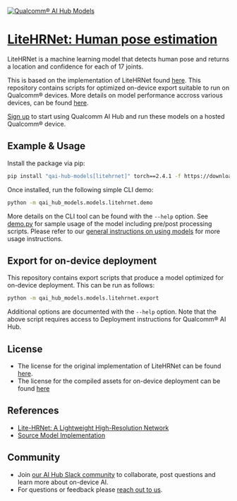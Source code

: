 [![Qualcomm® AI Hub Models](https://qaihub-public-assets.s3.us-west-2.amazonaws.com/qai-hub-models/quic-logo.jpg)](../../README.md)


# [LiteHRNet: Human pose estimation](https://aihub.qualcomm.com/models/litehrnet)

LiteHRNet is a machine learning model that detects human pose and returns a location and confidence for each of 17 joints.

This is based on the implementation of LiteHRNet found [here](https://github.com/HRNet/Lite-HRNet). This repository contains scripts for optimized on-device
export suitable to run on Qualcomm® devices. More details on model performance
accross various devices, can be found [here](https://aihub.qualcomm.com/models/litehrnet).

[Sign up](https://myaccount.qualcomm.com/signup) to start using Qualcomm AI Hub and run these models on a hosted Qualcomm® device.




## Example & Usage

Install the package via pip:
```bash
pip install "qai-hub-models[litehrnet]" torch==2.4.1 -f https://download.openmmlab.com/mmcv/dist/cpu/torch2.4/index.html
```


Once installed, run the following simple CLI demo:

```bash
python -m qai_hub_models.models.litehrnet.demo
```
More details on the CLI tool can be found with the `--help` option. See
[demo.py](demo.py) for sample usage of the model including pre/post processing
scripts. Please refer to our [general instructions on using
models](../../../#getting-started) for more usage instructions.

## Export for on-device deployment

This repository contains export scripts that produce a model optimized for
on-device deployment. This can be run as follows:

```bash
python -m qai_hub_models.models.litehrnet.export
```
Additional options are documented with the `--help` option. Note that the above
script requires access to Deployment instructions for Qualcomm® AI Hub.


## License
* The license for the original implementation of LiteHRNet can be found
  [here](https://github.com/HRNet/Lite-HRNet/blob/hrnet/LICENSE).
* The license for the compiled assets for on-device deployment can be found [here](https://qaihub-public-assets.s3.us-west-2.amazonaws.com/qai-hub-models/Qualcomm+AI+Hub+Proprietary+License.pdf)


## References
* [Lite-HRNet: A Lightweight High-Resolution Network](https://arxiv.org/abs/2104.06403)
* [Source Model Implementation](https://github.com/HRNet/Lite-HRNet)



## Community
* Join [our AI Hub Slack community](https://aihub.qualcomm.com/community/slack) to collaborate, post questions and learn more about on-device AI.
* For questions or feedback please [reach out to us](mailto:ai-hub-support@qti.qualcomm.com).


